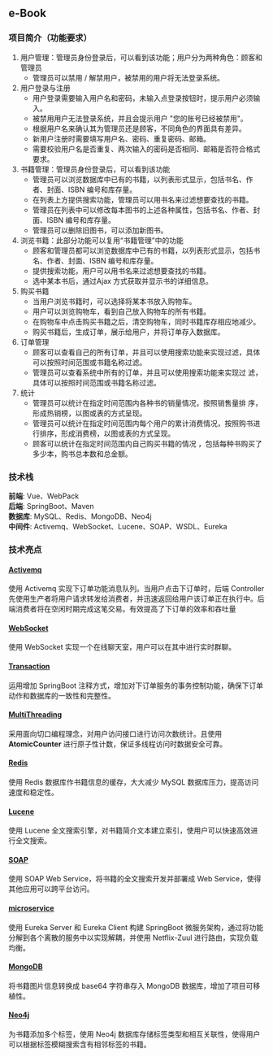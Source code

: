 ## e-Book
### 项目简介（功能要求）
1. 用户管理：管理员身份登录后，可以看到该功能；用户分为两种角色：顾客和管理员
	* 管理员可以禁用 / 解禁用户，被禁用的用户将无法登录系统。
2. 用户登录与注册
	* 用户登录需要输入用户名和密码，未输入点登录按钮时，提示用户必须输入。
	* 被禁用用户无法登录系统，并且会提示用户 "您的账号已经被禁用"。 
	* 根据用户名来确认其为管理员还是顾客，不同角色的界面具有差异。
	* 新用户注册时需要填写用户名、密码、重复密码、邮箱。
	* 需要校验用户名是否重复、两次输入的密码是否相同、邮箱是否符合格式要求。
3. 书籍管理：管理员身份登录后，可以看到该功能
	* 管理员可以浏览数据库中已有的书籍，以列表形式显示，包括书名、作者、封面、ISBN 编号和库存量。
	* 在列表上方提供搜索功能，管理员可以用书名来过滤想要查找的书籍。
	* 管理员在列表中可以修改每本图书的上述各种属性，包括书名、作者、封面、ISBN 编号和库存量。
	* 管理员可以删除旧图书，可以添加新图书。
4. 浏览书籍：此部分功能可以复用“书籍管理”中的功能
	* 顾客和管理员都可以浏览数据库中已有的书籍，以列表形式显示，包括书名、作者、封面、ISBN 编号和库存量。
	* 提供搜索功能，用户可以用书名来过滤想要查找的书籍。
	* 选中某本书后，通过Ajax 方式获取并显示书的详细信息。
5. 购买书籍
	* 当用户浏览书籍时，可以选择将某本书放入购物车。
	* 用户可以浏览购物车，看到自己放入购物车的所有书籍。
	* 在购物车中点击购买书籍之后，清空购物车，同时书籍库存相应地减少。
	* 购买书籍后，生成订单，展示给用户，并将订单存入数据库。
6. 订单管理
	* 顾客可以查看自己的所有订单，并且可以使用搜索功能来实现过滤，具体可以按照时间范围或书籍名称过滤。
	* 管理员可以查看系统中所有的订单，并且可以使用搜索功能来实现过
	滤，具体可以按照时间范围或书籍名称过滤。
7. 统计
	* 管理员可以统计在指定时间范围内各种书的销量情况，按照销售量排
	序，形成热销榜，以图或表的方式呈现。
	* 管理员可以统计在指定时间范围内每个用户的累计消费情况，按照购书进行排序，形成消费榜，以图或表的方式呈现。
	* 顾客可以统计在指定时间范围内自己购买书籍的情况 ，包括每种书购买了多少本，购书总本数和总金额。

### 技术栈
**前端**: Vue、WebPack </br>
**后端**: SpringBoot、Maven </br>
**数据库**: MySQL、Redis、MongoDB、Neo4j </br>
**中间件**: Activemq、WebSocket、Lucene、SOAP、WSDL、Eureka </br>

### 技术亮点
#### [Activemq](https://github.com/WilliamX1/bookstore/blob/main/hw/hw1/README.md)
使用 Activemq 实现下订单功能消息队列。当用户点击下订单时，后端 Controller 先使用生产者将用户请求转发给消费者，并迅速返回给用户该订单正在执行中。后端消费者将在空闲时期完成这笔交易。有效提高了下订单的效率和吞吐量
#### [WebSocket](https://github.com/WilliamX1/bookstore/blob/main/hw/hw2/README.md)
使用 WebSocket 实现一个在线聊天室，用户可以在其中进行实时群聊。
#### [Transaction](https://github.com/WilliamX1/bookstore/blob/main/hw/hw2/README.md)
运用增加 SpringBoot 注释方式，增加对下订单服务的事务控制功能，确保下订单动作和数据库的一致性和完整性。
#### [MultiThreading](https://github.com/WilliamX1/bookstore/blob/main/hw/hw3/README.md)
采用面向切口编程理念，对用户访问接口进行访问次数统计。且使用 **AtomicCounter** 进行原子性计数，保证多线程访问时数据安全可靠。
#### [Redis](https://github.com/WilliamX1/bookstore/blob/main/hw/hw3/README.md)
使用 Redis 数据库作书籍信息的缓存，大大减少 MySQL 数据库压力，提高访问速度和稳定性。
#### [Lucene](https://github.com/WilliamX1/bookstore/blob/main/hw/hw4/README.md)
使用 Lucene 全文搜索引擎，对书籍简介文本建立索引，使用户可以快速高效进行全文搜索。
#### [SOAP](https://github.com/WilliamX1/bookstore/blob/main/hw/hw4/README.md)
使用 SOAP Web Service，将书籍的全文搜索开发并部署成 Web Service，使得其他应用可以跨平台访问。
#### [microservice](https://github.com/WilliamX1/bookstore/blob/main/hw/hw5/README.md)
使用 Eureka Server 和 Eureka Client 构建 SpringBoot 微服务架构，通过将功能分解到各个离散的服务中以实现解耦，并使用 Netflix-Zuul 进行路由，实现负载均衡。
#### [MongoDB](https://github.com/WilliamX1/bookstore/blob/main/hw/hw8/README.md)
将书籍图片信息转换成 base64 字符串存入 MongoDB 数据库，增加了项目可移植性。
#### [Neo4j](https://github.com/WilliamX1/bookstore/blob/main/hw/hw8/README.md)
为书籍添加多个标签，使用 Neo4j 数据库存储标签类型和相互关联性，使得用户可以根据标签模糊搜索含有相邻标签的书籍。




